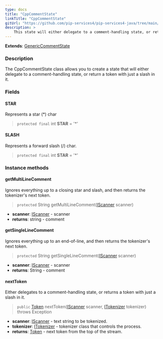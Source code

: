 ```yaml
---
type: docs
title: "CppCommentState"
linkTitle: "CppCommentState"
gitUrl: "https://github.com/pip-services4/pip-services4-java/tree/main/pip-services4-expressions-java"
description: > 
    This state will either delegate to a comment-handling state, or return a token with just a slash in it.
---
```


**Extends**: [GenericCommentState](../generic_comment_state)

### Description
The CppCommentState class allows you to create a state that will either delegate to a comment-handling state, or return a token with just a slash in it.

### Fields

<span class="hide-title-link">

#### STAR
Represents a star (*) char
> `protected final` int **STAR** = '*'

#### SLASH
Represents a forward slash (/) char.
> `protected final` int **STAR** = '*'

</span>



### Instance methods

#### getMultiLineComment
Ignores everything up to a closing star and slash, and then returns the tokenizer's next token.

> `protected` String getMultiLineComment([IScanner](../../../io/iscanner) scanner)

- **scanner**: [IScanner](../../../io/iscanner) - scanner
- **returns**: string - comment

#### getSingleLineComment
Ignores everything up to an end-of-line, and then returns the tokenizer's next token.

> `protected` String getSingleLineComment([IScanner](../../../io/iscanner) scanner)

- **scanner**: [IScanner](../../../io/iscanner) - scanner
- **returns**: String - comment

#### nextToken
Either delegates to a comment-handling state, or returns a token with just a slash in it.

> `public` [Token](../../token) nextToken([IScanner](../../../io/iscanner) scanner, [ITokenizer](../../itokenizer) tokenizer) throws Exception

- **scanner**: [IScanner](../../../io/iscanner) - text string to be tokenized.
- **tokenizer**: [ITokenizer](../../itokenizer) - tokenizer class that controls the process.
- **returns**: [Token](../../token) - next token from the top of the stream.

